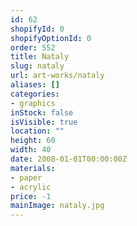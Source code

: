 ```yaml
---
id: 62
shopifyId: 0
shopifyOptionId: 0
order: 552
title: Nataly
slug: nataly
url: art-works/nataly
aliases: []
categories:
- graphics
inStock: false
isVisible: true
location: ""
height: 60
width: 40
date: 2008-01-01T00:00:00Z
materials:
- paper
- acrylic
price: -1
mainImage: nataly.jpg
---
```

